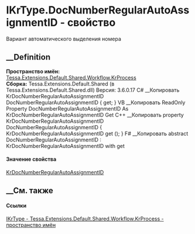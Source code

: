 # IKrType.DocNumberRegularAutoAssignmentID - свойство
Вариант автоматического выделения номера
## __Definition
 **Пространство имён:**
[Tessa.Extensions.Default.Shared.Workflow.KrProcess](N_Tessa_Extensions_Default_Shared_Workflow_KrProcess.htm)  
 **Сборка:** Tessa.Extensions.Default.Shared (в
Tessa.Extensions.Default.Shared.dll) Версия: 3.6.0.17
C# __Копировать
    KrDocNumberRegularAutoAssignmentID DocNumberRegularAutoAssignmentID { get; }
VB __Копировать
     ReadOnly Property DocNumberRegularAutoAssignmentID As KrDocNumberRegularAutoAssignmentID
    	Get
C++ __Копировать
    property KrDocNumberRegularAutoAssignmentID DocNumberRegularAutoAssignmentID {
    	KrDocNumberRegularAutoAssignmentID get ();
    }
F# __Копировать
     abstract DocNumberRegularAutoAssignmentID : KrDocNumberRegularAutoAssignmentID with get
#### Значение свойства
[KrDocNumberRegularAutoAssignmentID](T_Tessa_Extensions_Default_Shared_Workflow_KrProcess_KrDocNumberRegularAutoAssignmentID.htm)
##  __См. также
#### Ссылки
[IKrType - ](T_Tessa_Extensions_Default_Shared_Workflow_KrProcess_IKrType.htm)
[Tessa.Extensions.Default.Shared.Workflow.KrProcess - пространство
имён](N_Tessa_Extensions_Default_Shared_Workflow_KrProcess.htm)
